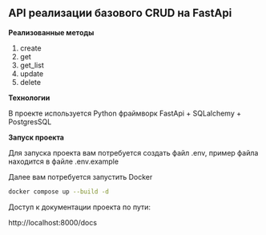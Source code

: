 ## API реализации базового CRUD на FastApi ##

**Реализованные методы**
1) create
2) get
3) get_list
4) update
5) delete

**Технологии**

В проекте используется Python фраймворк FastApi + SQLalchemy + PostgresSQL

**Запуск проекта**

Для запуска проекта вам потребуется создать файл .env, пример файла находится в файле .env.example

Далее вам потребуется запустить Docker

```bash
docker compose up --build -d
```

Доступ к документации проекта по пути:

http://localhost:8000/docs
